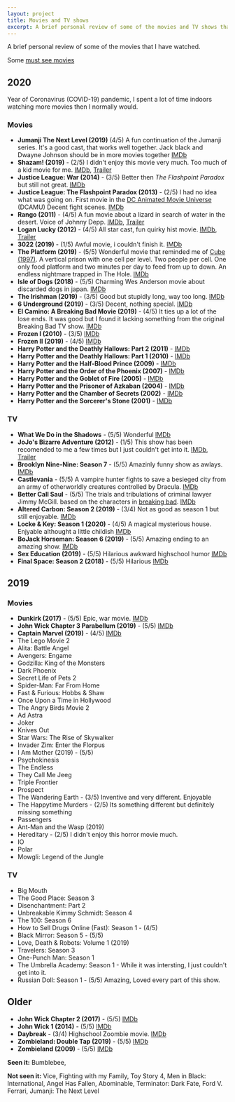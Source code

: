 ```yaml
---
layout: project
title: Movies and TV shows
excerpt: A brief personal review of some of the movies and TV shows that I have watched. 
---
```


A brief personal review of some of the movies that I have watched. 

Some [must see movies](https://blog.abluestar.com/must-see-movies/)

## 2020

Year of Coronavirus (COVID-19) pandemic, I spent a lot of time indoors watching more movies then I normally would. 

### Movies 

- **Jumanji The Next Level (2019)** (4/5) A fun continuation of the Jumanji series. It's a good cast, that works well together. Jack black and Dwayne Johnson should be in more movies together [IMDb](https://www.imdb.com/title/tt7975244/)
- **Shazam! (2019)** - (2/5) I didn't enjoy this movie very much. Too much of a kid movie for me. [IMDb](https://www.imdb.com/title/tt0448115/), [Trailer](https://www.youtube.com/watch?v=go6GEIrcvFY) 
- **Justice League: War (2014)** - (3/5) Better then *The Flashpoint Paradox* but still not great. [IMDb](https://www.imdb.com/title/tt3060952/)
- **Justice League: The Flashpoint Paradox (2013)** - (2/5) I had no idea what was going on. First movie in the [DC Animated Movie Universe](https://en.wikipedia.org/wiki/DC_Animated_Movie_Universe) (DCAMU) Decent fight scenes. [IMDb](https://www.imdb.com/title/tt2820466/) 
- **Rango (2011)** - (4/5) A fun movie about a lizard in search of water in the desert. Voice of Johnny Depp.  [IMDb](https://www.imdb.com/title/tt1192628/), [Trailer](https://www.youtube.com/watch?v=DDgoDooApwM) 
- **Logan Lucky (2012)** - (4/5) All star cast, fun quirky hist movie. [IMDb](https://www.imdb.com/title/tt5439796/), [Trailer](https://www.youtube.com/watch?v=aPzvKH8AVf0)
- **3022 (2019)** - (1/5) Awful movie, i couldn't finish it. [IMDb](https://www.imdb.com/title/tt9465600/?ref_=fn_al_tt_1)
- **The Platform (2019)** - (5/5) Wonderful movie that reminded me of [Cube (1997)](https://www.imdb.com/title/tt0123755/).  A vertical prison with one cell per level. Two people per cell. One only food platform and two minutes per day to feed from up to down. An endless nightmare trapped in The Hole. [IMDb](https://www.imdb.com/title/tt8228288/)
- **Isle of Dogs (2018)** - (5/5) Charming Wes Anderson movie about discarded dogs in japan. [IMDb](https://www.imdb.com/title/tt5104604/)
- **The Irishman (2019)** - (3/5) Good but stupidly long, way too long. [IMDb](https://www.imdb.com/title/tt1302006/)
- **6 Underground (2019)** - (3/5) Decent, nothing special. [IMDb](https://www.imdb.com/title/tt8106534/)
- **El Camino: A Breaking Bad Movie (2019)** - (4/5) It ties up a lot of the lose ends. It was good but I found it lacking something from the original Breaking Bad TV show. [IMDb](https://www.imdb.com/title/tt9243946/)
- **Frozen I (2010)** - (3/5) [IMDb](https://www.imdb.com/title/tt2294629/) 
- **Frozen II (2019)** - (4/5) [IMDb](https://www.imdb.com/title/tt4520988/) 
- **Harry Potter and the Deathly Hallows: Part 2 (2011)** - [IMDb](https://www.imdb.com/title/tt1201607/)
- **Harry Potter and the Deathly Hallows: Part 1 (2010)** - [IMDb](https://www.imdb.com/title/tt0926084/)
- **Harry Potter and the Half-Blood Prince (2009)** - [IMDb](https://www.imdb.com/title/tt0417741/)
- **Harry Potter and the Order of the Phoenix (2007)**  - [IMDb](https://www.imdb.com/title/tt0373889/)
- **Harry Potter and the Goblet of Fire (2005)** - [IMDb](https://www.imdb.com/title/tt0330373/)
- **Harry Potter and the Prisoner of Azkaban (2004)** - [IMDb](https://www.imdb.com/title/tt0304141/)
- **Harry Potter and the Chamber of Secrets (2002)**  - [IMDb](https://www.imdb.com/title/tt0295297/)
- **Harry Potter and the Sorcerer's Stone (2001)** - [IMDb](https://www.imdb.com/title/tt0241527/)

### TV 

- **What We Do in the Shadows** - (5/5) Wonderful [IMDb](https://www.imdb.com/title/tt7908628/)
- **JoJo's Bizarre Adventure (2012)** - (1/5) This show has been recomended to me a few times but I just couldn't get into it. [IMDb](https://www.imdb.com/title/tt2359704/), [Trailer](https://www.youtube.com/watch?v=fvSKmPdD2a4) 
- **Brooklyn Nine-Nine: Season 7** - (5/5) Amazinly funny show as awlays. [IMDb](https://www.imdb.com/title/tt2467372/)
- **Castlevania** - (5/5) A vampire hunter fights to save a besieged city from an army of otherworldly creatures controlled by Dracula. [IMDb](https://www.imdb.com/title/tt6517102/)
- **Better Call Saul** - (5/5) The trials and tribulations of criminal lawyer Jimmy McGill. based on the characters in [breaking bad](https://www.imdb.com/title/tt0903747/). [IMDb](https://www.imdb.com/title/tt3032476/)
- **Altered Carbon: Season 2 (2019)** - (3/4) Not as good as season 1 but still enjoyable. [IMDb](https://www.imdb.com/title/tt2261227/)
- **Locke & Key: Season 1 (2020)** - (4/5) A magical mysterious house. Enjyable althought a little childish  [IMDb](https://www.imdb.com/title/tt3007572/)
- **BoJack Horseman: Season 6 (2019)** - (5/5) Amazing ending to an amazing show. [IMDb](https://www.imdb.com/title/tt3398228/)
- **Sex Education (2019)** - (5/5) Hilarious awkward highschool humor [IMDb](https://www.imdb.com/title/tt7767422/)
- **Final Space: Season 2 (2018)** - (5/5) Hilarious [IMDb](https://www.imdb.com/title/tt6317068/)

## 2019 

### Movies 

- **Dunkirk (2017)** - (5/5) Epic, war movie. [IMDb](https://www.imdb.com/title/tt5013056/) 
- **John Wick Chapter 3 Parabellum (2019)** - (5/5) [IMDb](https://www.imdb.com/title/tt10855692/)
- **Captain Marvel (2019)** - (4/5) [IMDb](https://www.imdb.com/title/tt4154664/)
- The Lego Movie 2
- Alita: Battle Angel
- Avengers: Engame
- Godzilla: King of the Monsters
- Dark Phoenix
- Secret Life of Pets 2
- Spider-Man: Far From Home
- Fast & Furious: Hobbs & Shaw
- Once Upon a Time in Hollywood
- The Angry Birds Movie 2
- Ad Astra
- Joker
- Knives Out
- Star Wars: The Rise of Skywalker
- Invader Zim: Enter the Florpus
- I Am Mother (2019) - (5/5)
- Psychokinesis
- The Endless
- They Call Me Jeeg
- Triple Frontier
- Prospect
- The Wandering Earth - (3/5) Inventive and very different. Enjoyable 
- The Happytime Murders - (2/5) Its something different but definitely missing something 
- Passengers
- Ant-Man and the Wasp (2019) 
- Hereditary - (2/5) I didn't enjoy this horror movie much. 
- IO
- Polar
- Mowgli: Legend of the Jungle

### TV 

- Big Mouth
- The Good Place: Season 3
- Disenchantment: Part 2
- Unbreakable Kimmy Schmidt: Season 4
- The 100: Season 6 
- How to Sell Drugs Online (Fast): Season 1 - (4/5)
- Black Mirror: Season 5 - (5/5) 
- Love, Death & Robots: Volume 1 (2019) 
- Travelers: Season 3 
- One-Punch Man: Season 1
- The Umbrella Academy: Season 1 - While it was intersting, I just couldn't get into it. 
- Russian Doll: Season 1 - (5/5) Amazing, Loved every part of this show. 


## Older 

- **John Wick Chapter 2 (2017)** - (5/5) [IMDb](https://www.imdb.com/title/tt4425200) 
- **John Wick 1 (2014)** - (5/5) [IMDb](https://www.imdb.com/title/tt2911666/) 
- **Daybreak** - (3/4) Highschool Zoombie movie. [IMDb](https://www.imdb.com/title/tt8755226/) 
- **Zombieland: Double Tap (2019)** - (5/5) [IMDb](https://www.imdb.com/title/tt1560220/) 
- **Zombieland (2009)** - (5/5) [IMDb](https://www.imdb.com/title/tt1156398/)

**Seen it:** Bumblebee, 

**Not seen it:** Vice, Fighting with my Family, Toy Story 4, Men in Black: International, Angel Has Fallen, Abominable, Terminator: Dark Fate, Ford V. Ferrari, Jumanji: The Next Level

